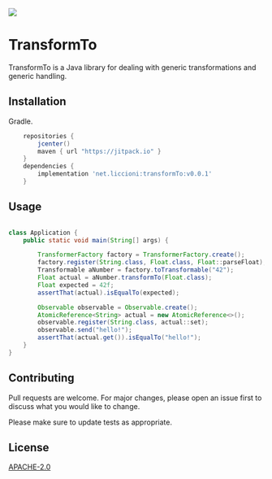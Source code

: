 [![](https://jitpack.io/v/liccioni/transformTo.svg)](https://jitpack.io/#liccioni/transformTo)

# TransformTo

TransformTo is a Java library for dealing with generic transformations and generic handling.

## Installation

Gradle.

```groovy
    repositories {
        jcenter()
        maven { url "https://jitpack.io" }
    }
    dependencies {
        implementation 'net.liccioni:transformTo:v0.0.1'
    }
```

## Usage

```java

class Application {
    public static void main(String[] args) {

        TransformerFactory factory = TransformerFactory.create();
        factory.register(String.class, Float.class, Float::parseFloat);
        Transformable aNumber = factory.toTransformable("42");
        Float actual = aNumber.transformTo(Float.class);
        Float expected = 42f;
        assertThat(actual).isEqualTo(expected);

        Observable observable = Observable.create();
        AtomicReference<String> actual = new AtomicReference<>();
        observable.register(String.class, actual::set);
        observable.send("hello!");
        assertThat(actual.get()).isEqualTo("hello!");
    }
}

```

## Contributing
Pull requests are welcome. For major changes, please open an issue first to discuss what you would like to change.

Please make sure to update tests as appropriate.

## License
[APACHE-2.0](https://www.apache.org/licenses/LICENSE-2.0.html)